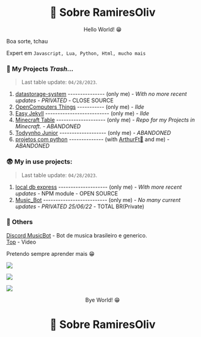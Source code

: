 <link rel="shortcut icon" type="image/x-icon" href="favicon.png">

<h1 align="center"> 📑 Sobre RamiresOliv</h1>
<p align="center"> Hello World! 😁</p>

Boa sorte, tchau

Expert em `Javascript, Lua, Python, Html, mucho mais`

### 💼 My Projects _Trash..._
> Last table update: `04/28/2023`.

1. [datastorage-system](https://github.com/RamiresOliv/datastorage-system) --------------- (only me)   - _With no more recent updates_ - _PRIVATED_ - CLOSE SOURCE
2. [OpenComputers Things](https://github.com/RamiresOliv/OpenComputers) ----------- (only me)   - _Ilde_
3. [Easy Jekyll](https://github.com/RamiresOliv/Easy_Jekyll) -------------------------- (only me)   - _Ilde_
4. [Minecraft Table](https://github.com/RamiresOliv/MinecraftTable) -------------------- (only me)   - _Repo for my Projects in Minecraft._ - _ABANDONED_
6. [Todyynho Junior](https://github.com/RamiresOliv/Todyynho-Junior) ------------------- (only me)   - _ABANDONED_
8. [projetos com python](https://github.com/RamiresOliv/projetos-com-python) -------------- (with [ArthurFt🥶](https://github.com/ArthurFt) and me) - _ABANDONED_

### 😨 My in use projects:
> Last table update: `04/28/2023`.

1. [local db express](https://github.com/RamiresOliv/local_db_express) -------------------- (only me)   - _With more recent updates_ - NPM module - OPEN SOURCE
4. [Music_Bot](https://github.com/RamiresOliv/Bot_Music) -------------------------- (only me)   - _No many current updates_ - _PRIVATED 25/06/22_  - TOTAL BR(Private)

### 🗿 Others

[Discord MusicBot](https://discord.com/api/oauth2/authorize?client_id=757666380723126345&permissions=8&scope=bot) - Bot de musica brasileiro e generico.<br>
[Top](https://youtu.be/mws0TDVgIQ8?t=15) - Video

Pretendo sempre aprender mais 😁

<a href="https://github.com/RamiresOliv"><img src="https://github-readme-stats.vercel.app/api/top-langs/?username=RamiresOliv&show_icons=true"></a>

<a href="https://github.com/RamiresOliv/local_db_express"><img src="https://github-readme-stats.vercel.app/api/pin/?username=RamiresOliv&repo=local_db_express"></a>

<a href="https://github.com/RamiresOliv"><img src="https://github-readme-stats.vercel.app/api?username=RamiresOliv&show_icons=true"></a>
<p align="center"> Bye World! 😁</p>
<h1 align="center"> 📑 Sobre RamiresOliv</h1>
